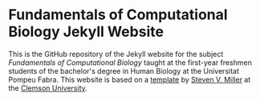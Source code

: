 Fundamentals of Computational Biology Jekyll Website
====================================================

This is the GitHub repository of the Jekyll website for the subject _Fundamentals of Computational Biology_ taught at the first-year freshmen students of the bachelor's degree in Human Biology at the Universitat Pompeu Fabra. This website is based on a [template](https://github.com/svmiller/course-website) by [Steven V. Miller](http://svmiller.com/) at the [Clemson University](http://www.clemson.edu).
